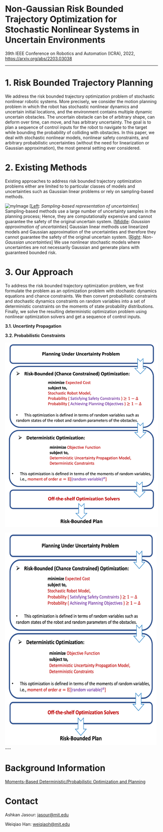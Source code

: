 # Non-Gaussian  Risk  Bounded  Trajectory  Optimization  for  Stochastic Nonlinear  Systems  in  Uncertain  Environments

39th IEEE Conference on Robotics and Automation (ICRA), 2022, https://arxiv.org/abs/2203.03038

---

# 1. Risk Bounded Trajectory Planning

We address the risk bounded trajectory optimization problem of stochastic nonlinear robotic systems. More precisely, we consider the motion planning problem in which the robot has stochastic nonlinear dynamics and uncertain initial locations, and the environment contains multiple dynamic
uncertain obstacles. The uncertain obstacle can be of arbitrary shape, can deform over time, can move, and has arbitrary uncertainty. The goal is to plan a sequence of control inputs for the robot to navigate to the target while bounding the probability of colliding with obstacles. In this paper, we deal with stochastic nonlinear models, nonlinear safety constraints, and arbitrary probabilistic uncertainties (without the need for linearization or Gaussian approximation), the most general setting ever considered.


# 2. Existing Methods

Existing approaches to address risk bounded trajectory optimization problems either are limited to to particular classes of models and uncertainties such as Gaussian linear problems or rely on sampling-based methods.


![myImage](https://github.com/jasour/Non-Gaussian_Risk-Bounded_TrajOpt/blob/main/Animations/Uncertainty_Propagation.gif)
[<ins>Left</ins>: *Sampling-based representation of uncertainties*] Sampling-based methods use a large number of uncertainty samples in the planning process; Hence, they are computationally expensive and cannot guarantee the safety of the original uncertain system.
[<ins>Middle</ins>: *Gaussian approximation of uncertainties*] Gaussian linear methods use linearized models and Gaussian approximation of the uncertainties and therefore they cannot guarantee the safety of the original uncertain system.
[<ins>Right</ins>: *Non-Gaussian uncertainties*] We use nonlinear stochastic models where uncertainties are not necessarily Gaussian and generate plans with guaranteed bounded risk.

# 3. Our Approach

To address the risk bounded trajectory optimization problem, we first formulate the problem as an optimization problem with stochastic dynamics equations and chance constraints. We then convert probabilistic constraints and stochastic dynamics constraints on random variables into a set of deterministic
constraints on the moments of state probability distributions. Finally, we solve the resulting deterministic optimization problem using nonlinear optimization solvers and get a sequence of control inputs.

**3.1. Uncertinty Propagation**

**3.2. Probabilistic Constraints**

![myImage](https://github.com/jasour/Non-Gaussian_Risk-Bounded_TrajOpt/blob/main/Animations/Approach.png)

<img src="https://github.com/jasour/Non-Gaussian_Risk-Bounded_TrajOpt/blob/main/Animations/Approach.png" width="500" height="700">
---

# Background Information

[Moments-Based Deterministic/Probabilistic Optimization and Planning](https://ocw.mit.edu/courses/16-s498-risk-aware-and-robust-nonlinear-planning-fall-2019/)


# Contact


Ashkan Jasour: jasour@mit.edu

Weiqiao Han: weiqiaoh@mit.edu


